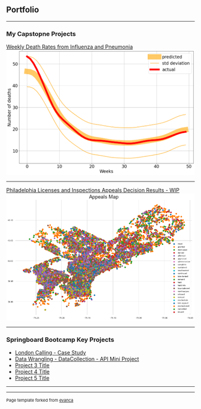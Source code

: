 ## Portfolio

---

### My Capstopne Projects 

[Weekly Death Rates from Influenza and Pneumonia](https://github.com/adreyzin/CapstoneTwoRepo)
<img src="https://raw.githubusercontent.com/adreyzin/CapstoneTwoRepo/master/images/Influenza%20Pneumonia%20Prediction.png"/>

---
[Philadelphia Licenses and Inspections Appeals Decision Results - WIP](https://github.com/adreyzin/Philly_L_and_I_Appeals)
<img src="https://raw.githubusercontent.com/adreyzin/Philly_L_and_I_Appeals/master/images/appeal_map.png"/>

---

### Springboard Bootcamp Key Projects

- [London Calling - Case Study](https://github.com/adreyzin/mySpringboardRepo/blob/master/4.3%20Case%20Study%20-%20London%20Calling!.ipynb)
- [Data Wrangling - DataCollection - API Mini Project](https://github.com/adreyzin/mySpringboardRepo/blob/master/7.2%20Data%20Wrangling.DataCollection.API%20Mini%20Project.ipynb)
- [Project 3 Title](http://example.com/)
- [Project 4 Title](http://example.com/)
- [Project 5 Title](http://example.com/)

---




---
<p style="font-size:11px">Page template forked from <a href="https://github.com/evanca/quick-portfolio">evanca</a></p>
<!-- Remove above link if you don't want to attibute -->
